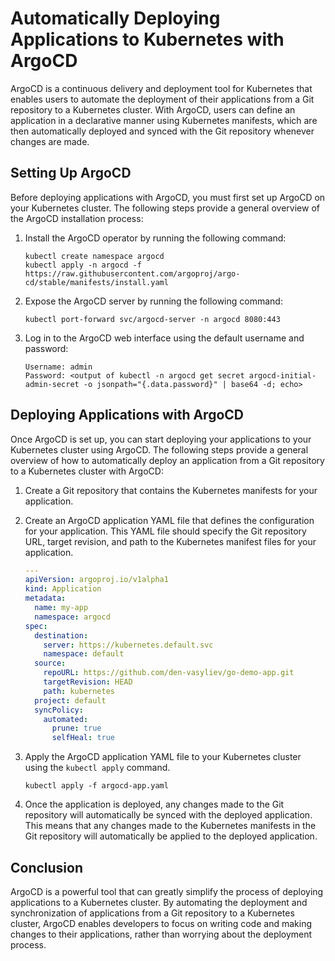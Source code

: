 # Automatically Deploying Applications to Kubernetes with ArgoCD

ArgoCD is a continuous delivery and deployment tool for Kubernetes that enables users to automate the deployment of their applications from a Git repository to a Kubernetes cluster. With ArgoCD, users can define an application in a declarative manner using Kubernetes manifests, which are then automatically deployed and synced with the Git repository whenever changes are made.

## Setting Up ArgoCD

Before deploying applications with ArgoCD, you must first set up ArgoCD on your Kubernetes cluster. The following steps provide a general overview of the ArgoCD installation process:

1. Install the ArgoCD operator by running the following command:
   ```
   kubectl create namespace argocd
   kubectl apply -n argocd -f https://raw.githubusercontent.com/argoproj/argo-cd/stable/manifests/install.yaml
   ```

2. Expose the ArgoCD server by running the following command:
   ```
   kubectl port-forward svc/argocd-server -n argocd 8080:443
   ```

3. Log in to the ArgoCD web interface using the default username and password:
   ```
   Username: admin
   Password: <output of kubectl -n argocd get secret argocd-initial-admin-secret -o jsonpath="{.data.password}" | base64 -d; echo>
   ```

## Deploying Applications with ArgoCD

Once ArgoCD is set up, you can start deploying your applications to your Kubernetes cluster using ArgoCD. The following steps provide a general overview of how to automatically deploy an application from a Git repository to a Kubernetes cluster with ArgoCD:

1. Create a Git repository that contains the Kubernetes manifests for your application.

2. Create an ArgoCD application YAML file that defines the configuration for your application. This YAML file should specify the Git repository URL, target revision, and path to the Kubernetes manifest files for your application.

   ```yaml
   ---
   apiVersion: argoproj.io/v1alpha1
   kind: Application
   metadata:
     name: my-app
     namespace: argocd
   spec:
     destination:
       server: https://kubernetes.default.svc
       namespace: default
     source:
       repoURL: https://github.com/den-vasyliev/go-demo-app.git
       targetRevision: HEAD
       path: kubernetes
     project: default
     syncPolicy:
       automated:
         prune: true
         selfHeal: true
   ```

3. Apply the ArgoCD application YAML file to your Kubernetes cluster using the `kubectl apply` command.

   ```
   kubectl apply -f argocd-app.yaml
   ```

4. Once the application is deployed, any changes made to the Git repository will automatically be synced with the deployed application. This means that any changes made to the Kubernetes manifests in the Git repository will automatically be applied to the deployed application.

## Conclusion

ArgoCD is a powerful tool that can greatly simplify the process of deploying applications to a Kubernetes cluster. By automating the deployment and synchronization of applications from a Git repository to a Kubernetes cluster, ArgoCD enables developers to focus on writing code and making changes to their applications, rather than worrying about the deployment process.